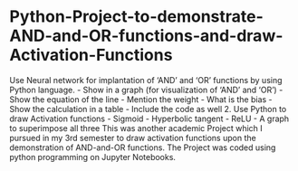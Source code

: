 # Python-Project-to-demonstrate-AND-and-OR-functions-and-draw-Activation-Functions
Use Neural network for implantation of ‘AND’ and ‘OR’ functions by using Python language. - Show in a graph (for visualization of ‘AND’ and ‘OR’) - Show the equation of the line - Mention the weight - What is the bias - Show the calculation in a table - Include the code as well 2. Use Python to draw Activation functions - Sigmoid - Hyperbolic tangent - ReLU - A graph to superimpose all three
This was another academic Project which I pursued in my 3rd semester to draw activation functions upon the demonstration of AND-and-OR functions. The Project was coded using python programming on Jupyter Notebooks.
